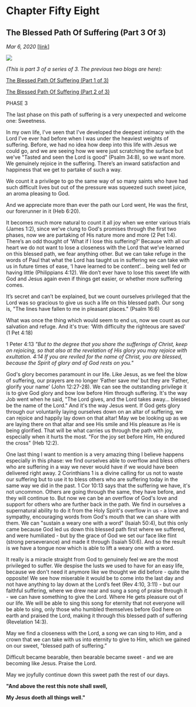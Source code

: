 # Chapter Fifty Eight
## The Blessed Path Of Suffering (Part 3 Of 3)
*Mar 6, 2020*
[[link](https://nccf.church/Blog.aspx?BlogID=157)] 

![](images/157.jpg)

*(This is part 3 of a series of 3. The previous two blogs are here):*

[The Blessed Path Of Suffering (Part 1 of 3)](http://nccf.church/Blog.aspx?BlogID=159)

[The Blessed Path Of Suffering (Part 2 of 3)](http://nccf.church/Blog.aspx?BlogID=158)

PHASE 3

The last phase on this path of suffering is a very unexpected and welcome one: Sweetness.

In my own life, I've seen that I've developed the deepest intimacy with the Lord I’ve ever had before when I was under the heaviest weights of suffering. Before, we had no idea how deep into this life with Jesus we could go, and we are seeing how we were just scratching the surface but we've "Tasted and seen the Lord is good" (Psalm 34:8), so we want more. We genuinely rejoice in the suffering. There’s an inward satisfaction and happiness that we get to partake of such a way.

We count it a privilege to go the same way of so many saints who have had such difficult lives but out of the pressure was squeezed such sweet juice, an aroma pleasing to God.

And we appreciate more than ever the path our Lord went, He was the first, our forerunner in it (Heb 6:20).

It becomes much more natural to count it all joy when we enter various trials (James 1:2), since we've clung to God's promises through the first two phases, now we are partaking of His nature more and more (2 Pet 1:4). There’s an odd thought of ‘What if I lose this suffering?’ Because with all our heart we do not want to lose a closeness with the Lord that we’ve learned on this blessed path, we fear anything other. But we can take refuge in the words of Paul that what the Lord has taught us in suffering we can take with us in future times of ease, ‘I have learned to be content’... being well fed or having little (Philippians 4:12). We don’t ever have to lose this sweet life with God and Jesus again even if things get easier, or whether more suffering comes.

It’s secret and can’t be explained, but we count ourselves privileged that the Lord was so gracious to give us such a life on this blessed path. Our song is, "The lines have fallen to me in pleasant places." (Psalm 16:6)

What was once the thing which would seem to end us, now we count as our salvation and refuge. And it's true: ‘With difficulty the righteous are saved’ (1 Pet 4:18)

1 Peter 4:13 *"But to the degree that you share the sufferings of Christ, keep on rejoicing, so that also at the revelation of His glory you may rejoice with exultation. 4:14 If you are reviled for the name of Christ, you are blessed, because the Spirit of glory and of God rests on you."*

God's glory becomes paramount in our life. Like Jesus, as we feel the blow of suffering, our prayers are no longer ‘Father save me’ but they are ‘Father, glorify your name’ (John 12:27-28). We can see the outstanding privilege it is to give God glory and bow low before Him through suffering. It's the way Job went when he said, "The Lord gives, and the Lord takes away... blessed be the name of the Lord." And it's the way Jesus went. If God gets glory through our voluntarily laying ourselves down on an altar of suffering, we can rejoice and happily lay down on that altar! May we be looking up as we are laying there on that altar and see His smile and His pleasure as He is being glorified. That will be what carries us through the path with joy, especially when it hurts the most. "For the joy set before Him, He endured the cross" (Heb 12:2).

One last thing I want to mention is a very amazing thing I believe happens especially in this phase: we find ourselves able to overflow and bless others who are suffering in a way we never would have if we would have been delivered right away. 2 Corinthians 1 is a divine calling for us not to waste our suffering but to use it to bless others who are suffering today in the same way we did in the past. 1 Cor 10:13 says that the suffering we have, it's not uncommon. Others are going through the same, they have before, and they will continue to. But now we can be an overflow of God's love and support for others who are further back in the path. We find in ourselves a supernatural ability to do it from the Holy Spirit's overflow in us - a love and sympathy, encouraging words from God's mouth that we can share with them. We can "sustain a weary one with a word" (Isaiah 50:4), but this only came because God led us down this blessed path first where we suffered, and were humiliated - but by the grace of God we set our face like flint (strong perseverance) and made it through (Isaiah 50:6). And so the result is we have a tongue now which is able to lift a weary one with a word.

It really is a miracle straight from God to genuinely feel we are the most privileged to suffer. We despise the lusts we used to have for an easy life, because we don't need it anymore like we thought we did before - quite the opposite! We see how miserable it would be to come into the last day and not have anything to lay down at the Lord’s feet (Rev 4:10, 3:11) - but our faithful suffering, where we drew near and sung a song of praise through it - we can have something to give the Lord. Where He gets pleasure out of our life. We will be able to sing this song for eternity that not everyone will be able to sing, only those who humbled themselves before God here on earth and praised the Lord, making it through this blessed path of suffering (Revelation 14:3).

May we find a closeness with the Lord, a song we can sing to Him, and a crown that we can take with us into eternity to give to Him, which we gained on our sweet, "blessed path of suffering.”

Difficult became bearable, then bearable became sweet - and we are becoming like Jesus. Praise the Lord.

May we joyfully continue down this sweet path the rest of our days.

****"And above the rest this note shall swell,****

****My Jesus doeth all things well."****
